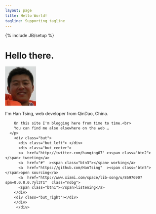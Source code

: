 ```yaml
---
layout: page
title: Hello World!
tagline: Supporting tagline
---
```

{% include JB/setup %}

<div class="content">
   <div class="hello_text">
       <h1>Hello there.</h1>
      <img src="/assets/themes/tom/images/beike_han.jpg">
      <p >
        I'm Han Tsing, web developer from QinDao, China.<br>
        
        On this site I'm blogging here from time to time.<br>
        You can find me also elsewhere on the web …
      </p>
        <div class="but">
          <div class="but_left"> </div>
          <div class="but_center">
          <a  href="http://twitter.com/hanqing07" ><span class="btn2"></span> tweeting</a>
          <a  href="#"  ><span class="btn3"></span> working</a>
          <a  href="https://github.com/HanTsing"  ><span class="btn5"></span>open sourcing</a>
          <a  href="http://www.xiami.com/space/lib-song/u/8697690?spm=0.0.0.0.7yl3T1"  class="nobg">
          <span class="btn1"></span>listening</a>
        </div>
        <div class="but_right"></div>
        </div>
         </div> 
   </div>    

